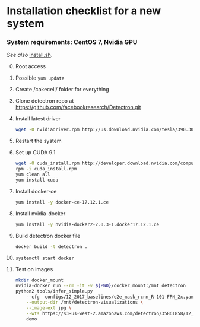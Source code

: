 # Installation checklist for a new system
### System requirements: CentOS 7, Nvidia GPU

_See also_ [install.sh](install.sh).

0. Root access
1. Possible `yum update`
2. Create /cakecell/ folder for everything
3. Clone detectron repo at https://github.com/facebookresearch/Detectron.git
4. Install latest driver

    ```bash
    wget -O nvidiadriver.rpm http://us.download.nvidia.com/tesla/390.30/nvidia-diag-driver-local-repo-rhel7-390.30-1.0-1.x86_64.rpm
    ```
5. Restart the system
6. Set up CUDA 9.1
    ```bash
    wget -O cuda_install.rpm http://developer.download.nvidia.com/compute/cuda/repos/rhel7/x86_64/cuda-repo-rhel7-9.1.85-1.x86_64.rpm
    rpm -i cuda_install.rpm
    yum clean all
    yum install cuda
    ```
7. Install docker-ce
    ```bash
    yum install -y docker-ce-17.12.1.ce
    ```

8. Install nvidia-docker
    ```bash
    yum install -y nvidia-docker2-2.0.3-1.docker17.12.1.ce
    ```


9. Build detectron docker file
    ```bash
    docker build -t detectron .
    ```


10. `systemctl start docker`
11. Test on images

    ```bash
    mkdir docker_mount
    nvidia-docker run --rm -it -v ${PWD}/docker_mount:/mnt detectron
    python2 tools/infer_simple.py
        --cfg  configs/12_2017_baselines/e2e_mask_rcnn_R-101-FPN_2x.yaml \
        --output-dir /mnt/detectron-visualizations \
        --image-ext jpg \
        --wts https://s3-us-west-2.amazonaws.com/detectron/35861858/12_2017_baselines/e2e_mask_rcnn_R-101-FPN_2x.yaml.02_32_51.SgT4y1cO/output/train/coco_2014_train:coco_2014_valminusminival/generalized_rcnn/model_final.pkl
        demo
    ```
